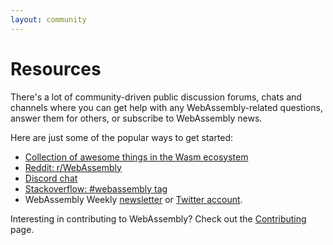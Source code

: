 ```yaml
---
layout: community
---
```


# Resources

There's a lot of community-driven public discussion forums, chats and channels where you can get help with any WebAssembly-related questions, answer them for others, or subscribe to WebAssembly news.

Here are just some of the popular ways to get started:

- [Collection of awesome things in the Wasm ecosystem](https://github.com/mbasso/awesome-wasm)
- [Reddit: r/WebAssembly](https://www.reddit.com/r/WebAssembly/)
- [Discord chat](https://discord.gg/jwCC7jS)
- [Stackoverflow: #webassembly tag](https://stackoverflow.com/questions/tagged/webassembly)
- WebAssembly Weekly [newsletter](https://wasmweekly.news/) or [Twitter account](https://twitter.com/WasmWeekly).

Interesting in contributing to WebAssembly? Check out the [Contributing](/contributing) page.
